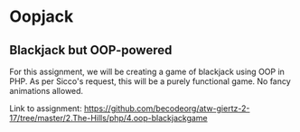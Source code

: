 # Oopjack

## Blackjack but OOP-powered

For this assignment, we will be creating a game of blackjack using OOP in PHP. As per Sicco's request, this will be a purely functional game. No fancy animations allowed.

Link to assignment: https://github.com/becodeorg/atw-giertz-2-17/tree/master/2.The-Hills/php/4.oop-blackjackgame

